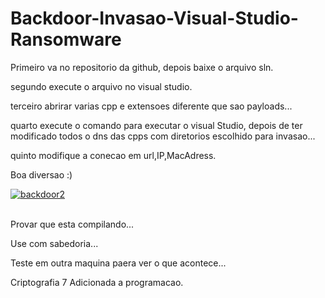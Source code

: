 # Backdoor-Invasao-Visual-Studio-Ransomware

Primeiro va no repositorio da github, depois baixe o arquivo sln.

segundo execute o arquivo no visual studio.

terceiro abrirar varias cpp e extensoes diferente que sao payloads...

quarto execute o comando para executar o visual Studio, depois de ter modificado todos o dns das cpps com diretorios escolhido para invasao...

quinto modifique a conecao em url,IP,MacAdress.

Boa diversao :)

<a href="https://ibb.co/bQNkC7t"><img src="https://i.ibb.co/S5VzMJS/backdoor2.png" alt="backdoor2" border="0"></a><br /><a target='_blank' href='https://pt-br.imgbb.com/'></a><br />

Provar que esta compilando...

Use com sabedoria...

Teste em outra maquina paera ver o que acontece...

Criptografia 7 Adicionada a programacao.

